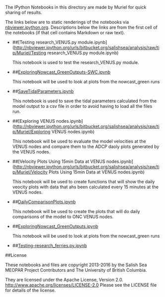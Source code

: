 The IPython Notebooks in this directory are made by Muriel for
quick sharing of results.

The links below are to static renderings of the notebooks via
[nbviewer.ipython.org](http://nbviewer.ipython.org/).
Descriptions below the links are from the first cell of the notebooks
(if that cell contains Markdown or raw text).

* ##[Testing research_VENUS.py module.ipynb](http://nbviewer.ipython.org/urls/bitbucket.org/salishsea/analysis/raw/tip/Muriel/Testing research_VENUS.py module.ipynb)  
    
    This notebook is used to test the research_VENUS.py module.  

* ##[ExploringNowcast_GreenOutputs-SWC.ipynb](http://nbviewer.ipython.org/urls/bitbucket.org/salishsea/analysis/raw/tip/Muriel/ExploringNowcast_GreenOutputs-SWC.ipynb)  
    
    This notebook will be used to look at plots from the nowcast_green runs  

* ##[SaveTidalParameters.ipynb](http://nbviewer.ipython.org/urls/bitbucket.org/salishsea/analysis/raw/tip/Muriel/SaveTidalParameters.ipynb)  
    
    This notebook is used to save the tidal parameters calculated from the model output to a csv file in order to avoid having to load all the files run.  

* ##[Exploring VENUS nodes.ipynb](http://nbviewer.ipython.org/urls/bitbucket.org/salishsea/analysis/raw/tip/Muriel/Exploring VENUS nodes.ipynb)  
    
    This notebook will be used to evaluate the model velocities at the VENUS nodes and compare them to the ADCP daoly plots generated by the VENUS nodes.  

* ##[Velocity Plots Using 15min Data at VENUS nodes.ipynb](http://nbviewer.ipython.org/urls/bitbucket.org/salishsea/analysis/raw/tip/Muriel/Velocity Plots Using 15min Data at VENUS nodes.ipynb)  
    
    This notebook will be used to create functions that will show the daily veocity plots with data that ahs been calculated every 15 minutes at the VENUS nodes.  

* ##[DailyComparisonPlots.ipynb](http://nbviewer.ipython.org/urls/bitbucket.org/salishsea/analysis/raw/tip/Muriel/DailyComparisonPlots.ipynb)  
    
    This notebook will be used to create the plots that will do daily comparisons of the model to ONC VENUS nodes.  

* ##[ExploringNowcast_GreenOutputs.ipynb](http://nbviewer.ipython.org/urls/bitbucket.org/salishsea/analysis/raw/tip/Muriel/ExploringNowcast_GreenOutputs.ipynb)  
    
    This notebook will be used to look at plots from the nowcast_green runs  

* ##[Testing-research_ferries.py.ipynb](http://nbviewer.ipython.org/urls/bitbucket.org/salishsea/analysis/raw/tip/Muriel/Testing-research_ferries.py.ipynb)  
    

##License

These notebooks and files are copyright 2013-2016
by the Salish Sea MEOPAR Project Contributors
and The University of British Columbia.

They are licensed under the Apache License, Version 2.0.
http://www.apache.org/licenses/LICENSE-2.0
Please see the LICENSE file for details of the license.
